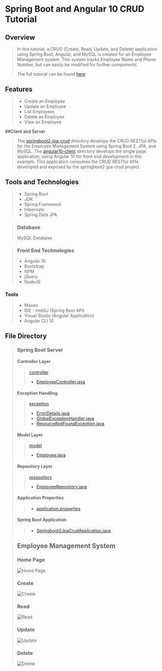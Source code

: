 # Spring Boot and Angular 10 CRUD Tutorial 

 ## Overview 
> In this tutorial, a CRUD (Create, Read, Update, and Delete) application using Spring Boot, Angular, and MySQL is created for an Employee Management system. 
> This system tracks Employee Name and Phone Number, but can easily be modified for further components. 
> 
> The full tutorial can be found [here](./AngularSpringBootTraining.pdf)

## Features 
> * Create an Employee 
> * Update an Employee 
> * List Employees 
> * Delete an Employee 
> * View an Employee

##Client and Server 
> The [springboot2-jpa-crud](./springboot2-jpa-crud) directory develops the CRUD RESTful APIs for the Employee Management System using Spring Boot 2, JPA, and MySQL. 
> The [angular10-client](./angular10-springboot-client) directory develops the single page application, using Angular 10 for front end development in this example. This application consumes the CRUD RESTful APIs developed and exposed by the springboot2-jpa-crud project. 


## Tools and Technologies 
> * Spring Boot 
> * JDK 
> * Spring Framework 
> * Hibernate
> * Spring Data JPA

> ### Database 
> MySQL Database 

> ### Front End Technologies 
> * Angular 10
> * Bootstrap 
> * NPM 
> * jQuery 
> * NodeJS

### Tools
> * Maven 
> * IDE - IntelliJ (Spring Boot API)
> * Visual Studio (Angular Application)
> * Angular CLI 10 


## File Directory 
> ### Spring Boot Server
> #### Controller Layer 
>>[controller](../SpringBoot-CRUD/springboot2-jpa-crud/src/main/java/net/guides/springboot2/springboot2jpacrud/controller)
>> * [EmployeeController.java](../SpringBoot-CRUD/springboot2-jpa-crud/src/main/java/net/guides/springboot2/springboot2jpacrud/controller/EmployeeController.java)
>
> #### Exception Handling 
>>[exception](../SpringBoot-CRUD/springboot2-jpa-crud/src/main/java/net/guides/springboot2/springboot2jpacrud/exception)
>> * [ErrorDetails.java](../SpringBoot-CRUD/springboot2-jpa-crud/src/main/java/net/guides/springboot2/springboot2jpacrud/exception/ErrorDetails.java)
>> * [GlobalExceptionHandler.java](../SpringBoot-CRUD/springboot2-jpa-crud/src/main/java/net/guides/springboot2/springboot2jpacrud/exception/GlobalExceptionHandler.java)
>> * [ResourceNotFoundException.java](../SpringBoot-CRUD/springboot2-jpa-crud/src/main/java/net/guides/springboot2/springboot2jpacrud/exception/ResourceNotFoundException.java) 
>
> #### Model Layer
>>[model](../SpringBoot-CRUD/springboot2-jpa-crud/src/main/java/net/guides/springboot2/springboot2jpacrud/model)
>> * [Employee.java](../SpringBoot-CRUD/springboot2-jpa-crud/src/main/java/net/guides/springboot2/springboot2jpacrud/model/employee.java)
>
> #### Repository Layer 
>>[respository](../SpringBoot-CRUD/springboot2-jpa-crud/src/main/java/net/guides/springboot2/springboot2jpacrud/repository)
>> * [EmployeeRepository.java](../SpringBoot-CRUD/springboot2-jpa-crud/src/main/java/net/guides/springboot2/springboot2jpacrud/repository/EmployeeRepository.java)
>
> #### Application Properties 
>> * [application.properties](../SpringBoot-CRUD/springboot2-jpa-crud/src/resources/application.properties)
> 
> #### Spring Boot Application 
>> * [Springboot2JpaCrudApplication.java](../SpringBoot-CRUD/springboot2-jpa-crud/src/main/java/net/guides/springboot2/springboot2jpacrud/Springboot2JpacrudApplication.java)

> ## Employee Management System 
> ### Home Page
> ![Home Page](../img/home.png)
> ### Create
> ![Create](../img/create.png)
> ### Read
> ![Read](../img/read.png)
> ### Update
> ![Update](../img/update.png)
> ### Delete
> ![Delete](../img/delete.png)
